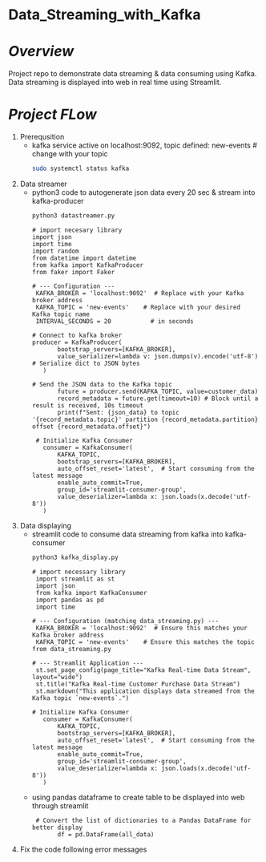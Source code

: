 # Data_Streaming_with_Kafka
# *Overview*
Project repo to demonstrate data streaming & data consuming using Kafka. Data streaming is displayed into web in real time using Streamlit.
# *Project FLow*
1. Prerequsition
   - kafka service active on localhost:9092, topic defined: new-events  # change with your topic
     ```bash
     sudo systemctl status kafka
3. Data streamer
   - python3 code to autogenerate json data every 20 sec & stream into kafka-producer
     ```bash
     python3 datastreamer.py
     ```
     ```python3
     # import necesary library
     import json
     import time
     import random
     from datetime import datetime
     from kafka import KafkaProducer
     from faker import Faker
     ```
     ```python3
     # --- Configuration ---
      KAFKA_BROKER = 'localhost:9092'  # Replace with your Kafka broker address
      KAFKA_TOPIC = 'new-events'    # Replace with your desired Kafka topic name
      INTERVAL_SECONDS = 20           # in seconds
     ```
     ```python3
     # Connect to kafka broker
     producer = KafkaProducer(
            bootstrap_servers=[KAFKA_BROKER],
            value_serializer=lambda v: json.dumps(v).encode('utf-8') # Serialize dict to JSON bytes
        )
     ```
     ```python3
     # Send the JSON data to the Kafka topic
            future = producer.send(KAFKA_TOPIC, value=customer_data)
            record_metadata = future.get(timeout=10) # Block until a result is received, 10s timeout
            print(f"Sent: {json_data} to topic '{record_metadata.topic}' partition {record_metadata.partition} offset {record_metadata.offset}")
     ```
     ```python3
      # Initialize Kafka Consumer
        consumer = KafkaConsumer(
            KAFKA_TOPIC,
            bootstrap_servers=[KAFKA_BROKER],
            auto_offset_reset='latest',  # Start consuming from the latest message
            enable_auto_commit=True,
            group_id='streamlit-consumer-group',
            value_deserializer=lambda x: json.loads(x.decode('utf-8'))
        )
     ```
5. Data displaying
   - streamlit code to consume data streaming from kafka into kafka-consumer
     ```bash
     python3 kafka_display.py
     ```
     ```python3
     # import necessary library
      import streamlit as st
      import json
      from kafka import KafkaConsumer
      import pandas as pd
      import time
     ```
     ```python3
     # --- Configuration (matching data_streaming.py) ---
      KAFKA_BROKER = 'localhost:9092'  # Ensure this matches your Kafka broker address
      KAFKA_TOPIC = 'new-events'    # Ensure this matches the topic from data_streaming.py

     # --- Streamlit Application ---
      st.set_page_config(page_title="Kafka Real-time Data Stream", layout="wide")
      st.title("Kafka Real-time Customer Purchase Data Stream")
      st.markdown("This application displays data streamed from the Kafka topic `new-events`.")
     ```
     ```python3
     # Initialize Kafka Consumer
        consumer = KafkaConsumer(
            KAFKA_TOPIC,
            bootstrap_servers=[KAFKA_BROKER],
            auto_offset_reset='latest',  # Start consuming from the latest message
            enable_auto_commit=True,
            group_id='streamlit-consumer-group',
            value_deserializer=lambda x: json.loads(x.decode('utf-8'))
        )
     ```
   - using pandas dataframe to create table to be displayed into web through streamlit
     ```python3
      # Convert the list of dictionaries to a Pandas DataFrame for better display
            df = pd.DataFrame(all_data)
     ```
7. Fix the code following error messages
